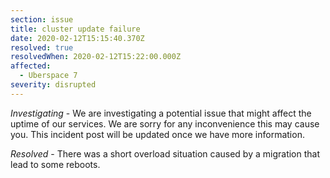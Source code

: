```yaml
---
section: issue
title: cluster update failure
date: 2020-02-12T15:15:40.370Z
resolved: true
resolvedWhen: 2020-02-12T15:22:00.000Z
affected:
  - Uberspace 7
severity: disrupted
---
```

*Investigating* - We are investigating a potential issue that might affect the uptime of our services. We are sorry for any inconvenience this may cause you. This incident post will be updated once we have more information.

*Resolved* - There was a short overload situation caused by a migration that lead to some reboots.
